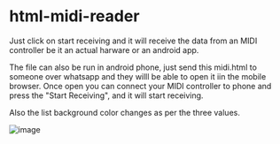 # html-midi-reader

Just click on start receiving and it will receive the data from an MIDI controller be it an actual harware or an android app.

The file can also be run in android phone, just send this midi.html to someone over whatsapp and they willl be able to open it iin the mobile browser. Once open you can connect your MIDI controller to phone and press the "Start Receiving", and it will start receiving. 

Also the list background color changes as per the three values.

![image](https://user-images.githubusercontent.com/20777854/71444302-49513f00-2736-11ea-9804-4a7cfc56001e.png)
